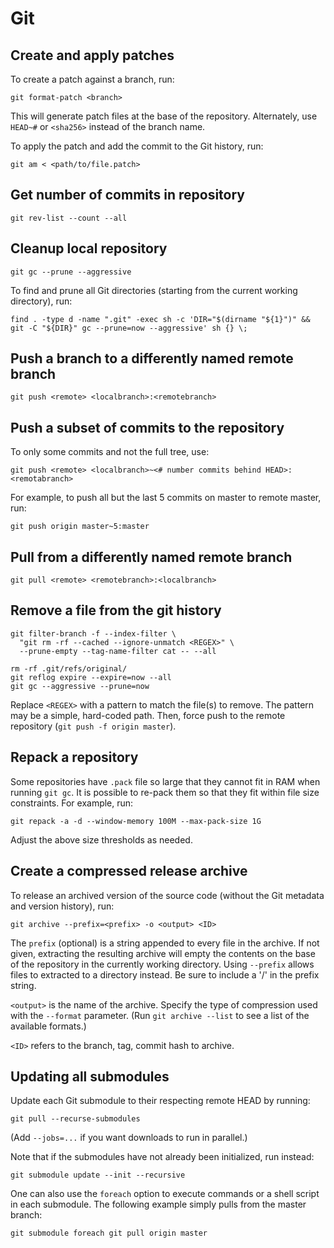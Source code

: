 # Git

## Create and apply patches

To create a patch against a branch, run:
```
git format-patch <branch>
```

This will generate patch files at the base of the repository. Alternately, use
`HEAD~#` or `<sha256>` instead of the branch name.

To apply the patch and add the commit to the Git history, run:
```
git am < <path/to/file.patch>
```

## Get number of commits in repository

```
git rev-list --count --all
```

## Cleanup local repository

```
git gc --prune --aggressive
```

To find and prune all Git directories (starting from the current working
directory), run:
```
find . -type d -name ".git" -exec sh -c 'DIR="$(dirname "${1}")" && git -C "${DIR}" gc --prune=now --aggressive' sh {} \;
```

## Push a branch to a differently named remote branch

```
git push <remote> <localbranch>:<remotebranch>
```

## Push a subset of commits to the repository

To only some commits and not the full tree, use:
```
git push <remote> <localbranch>~<# number commits behind HEAD>:<remotabranch>
```

For example, to push all but the last 5 commits on master to remote master, run:
```
git push origin master~5:master
```

## Pull from a differently named remote branch

```
git pull <remote> <remotebranch>:<localbranch>
```

## Remove a file from the git history

```
git filter-branch -f --index-filter \
  "git rm -rf --cached --ignore-unmatch <REGEX>" \
  --prune-empty --tag-name-filter cat -- --all

rm -rf .git/refs/original/
git reflog expire --expire=now --all
git gc --aggressive --prune=now
```

Replace `<REGEX>` with a pattern to match the file(s) to remove. The pattern
may be a simple, hard-coded path. Then, force push to the remote repository
(`git push -f origin master`).


## Repack a repository

Some repositories have `.pack` file so large that they cannot fit in RAM when
running `git gc`. It is possible to re-pack them so that they fit within file
size constraints. For example, run:

```
git repack -a -d --window-memory 100M --max-pack-size 1G
```

Adjust the above size thresholds as needed.

## Create a compressed release archive

To release an archived version of the source code (without the Git metadata and
version history), run:
```
git archive --prefix=<prefix> -o <output> <ID>
```

The `prefix` (optional) is a string appended to every file in the archive. If
not given, extracting the resulting archive will empty the contents on the base
of the repository in the currently working directory. Using `--prefix` allows
files to extracted to a directory instead. Be sure to include a '/' in the
prefix string.

`<output>` is the name of the archive. Specify the type of compression used
with the `--format` parameter. (Run `git archive --list` to see a list of the
available formats.)

`<ID>` refers to the branch, tag, commit hash to archive.


## Updating all submodules

Update each Git submodule to their respecting remote HEAD by running:
```
git pull --recurse-submodules
```

(Add `--jobs=...` if you want downloads to run in parallel.)

Note that if the submodules have not already been initialized, run instead:
```
git submodule update --init --recursive
```

One can also use the `foreach` option to execute commands or a shell script in
each submodule. The following example simply pulls from the master branch:
```
git submodule foreach git pull origin master
```
